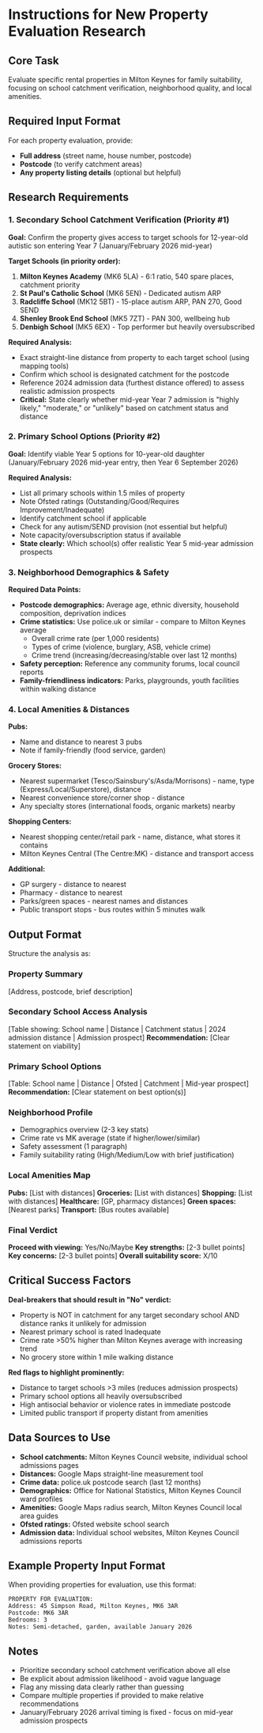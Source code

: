 # Instructions for New Property Evaluation Research

## Core Task
Evaluate specific rental properties in Milton Keynes for family suitability, focusing on school catchment verification, neighborhood quality, and local amenities.

## Required Input Format
For each property evaluation, provide:
- **Full address** (street name, house number, postcode)
- **Postcode** (to verify catchment areas)
- **Any property listing details** (optional but helpful)

## Research Requirements

### 1. Secondary School Catchment Verification (Priority #1)
**Goal:** Confirm the property gives access to target schools for 12-year-old autistic son entering Year 7 (January/February 2026 mid-year)

**Target Schools (in priority order):**
1. **Milton Keynes Academy** (MK6 5LA) - 6:1 ratio, 540 spare places, catchment priority
2. **St Paul's Catholic School** (MK6 5EN) - Dedicated autism ARP
3. **Radcliffe School** (MK12 5BT) - 15-place autism ARP, PAN 270, Good SEND
4. **Shenley Brook End School** (MK5 7ZT) - PAN 300, wellbeing hub
5. **Denbigh School** (MK5 6EX) - Top performer but heavily oversubscribed

**Required Analysis:**
- Exact straight-line distance from property to each target school (using mapping tools)
- Confirm which school is designated catchment for the postcode
- Reference 2024 admission data (furthest distance offered) to assess realistic admission prospects
- **Critical:** State clearly whether mid-year Year 7 admission is "highly likely," "moderate," or "unlikely" based on catchment status and distance

### 2. Primary School Options (Priority #2)
**Goal:** Identify viable Year 5 options for 10-year-old daughter (January/February 2026 mid-year entry, then Year 6 September 2026)

**Required Analysis:**
- List all primary schools within 1.5 miles of property
- Note Ofsted ratings (Outstanding/Good/Requires Improvement/Inadequate)
- Identify catchment school if applicable
- Check for any autism/SEND provision (not essential but helpful)
- Note capacity/oversubscription status if available
- **State clearly:** Which school(s) offer realistic Year 5 mid-year admission prospects

### 3. Neighborhood Demographics & Safety
**Required Data Points:**
- **Postcode demographics:** Average age, ethnic diversity, household composition, deprivation indices
- **Crime statistics:** Use police.uk or similar - compare to Milton Keynes average
  - Overall crime rate (per 1,000 residents)
  - Types of crime (violence, burglary, ASB, vehicle crime)
  - Crime trend (increasing/decreasing/stable over last 12 months)
- **Safety perception:** Reference any community forums, local council reports
- **Family-friendliness indicators:** Parks, playgrounds, youth facilities within walking distance

### 4. Local Amenities & Distances

**Pubs:**
- Name and distance to nearest 3 pubs
- Note if family-friendly (food service, garden)

**Grocery Stores:**
- Nearest supermarket (Tesco/Sainsbury's/Asda/Morrisons) - name, type (Express/Local/Superstore), distance
- Nearest convenience store/corner shop - distance
- Any specialty stores (international foods, organic markets) nearby

**Shopping Centers:**
- Nearest shopping center/retail park - name, distance, what stores it contains
- Milton Keynes Central (The Centre:MK) - distance and transport access

**Additional:**
- GP surgery - distance to nearest
- Pharmacy - distance to nearest
- Parks/green spaces - nearest names and distances
- Public transport stops - bus routes within 5 minutes walk

## Output Format

Structure the analysis as:

### Property Summary
[Address, postcode, brief description]

### Secondary School Access Analysis
[Table showing: School name | Distance | Catchment status | 2024 admission distance | Admission prospect]
**Recommendation:** [Clear statement on viability]

### Primary School Options
[Table: School name | Distance | Ofsted | Catchment | Mid-year prospect]
**Recommendation:** [Clear statement on best option(s)]

### Neighborhood Profile
- Demographics overview (2-3 key stats)
- Crime rate vs MK average (state if higher/lower/similar)
- Safety assessment (1 paragraph)
- Family suitability rating (High/Medium/Low with brief justification)

### Local Amenities Map
**Pubs:** [List with distances]
**Groceries:** [List with distances]
**Shopping:** [List with distances]
**Healthcare:** [GP, pharmacy distances]
**Green spaces:** [Nearest parks]
**Transport:** [Bus routes available]

### Final Verdict
**Proceed with viewing:** Yes/No/Maybe
**Key strengths:** [2-3 bullet points]
**Key concerns:** [2-3 bullet points]
**Overall suitability score:** X/10

## Critical Success Factors

**Deal-breakers that should result in "No" verdict:**
- Property is NOT in catchment for any target secondary school AND distance ranks it unlikely for admission
- Nearest primary school is rated Inadequate
- Crime rate >50% higher than Milton Keynes average with increasing trend
- No grocery store within 1 mile walking distance

**Red flags to highlight prominently:**
- Distance to target schools >3 miles (reduces admission prospects)
- Primary school options all heavily oversubscribed
- High antisocial behavior or violence rates in immediate postcode
- Limited public transport if property distant from amenities

## Data Sources to Use

- **School catchments:** Milton Keynes Council website, individual school admissions pages
- **Distances:** Google Maps straight-line measurement tool
- **Crime data:** police.uk postcode search (last 12 months)
- **Demographics:** Office for National Statistics, Milton Keynes Council ward profiles
- **Amenities:** Google Maps radius search, Milton Keynes Council local area guides
- **Ofsted ratings:** Ofsted website school search
- **Admission data:** Individual school websites, Milton Keynes Council admissions reports

## Example Property Input Format

When providing properties for evaluation, use this format:

```
PROPERTY FOR EVALUATION:
Address: 45 Simpson Road, Milton Keynes, MK6 3AR
Postcode: MK6 3AR
Bedrooms: 3
Notes: Semi-detached, garden, available January 2026
```

## Notes
- Prioritize secondary school catchment verification above all else
- Be explicit about admission likelihood - avoid vague language
- Flag any missing data clearly rather than guessing
- Compare multiple properties if provided to make relative recommendations
- January/February 2026 arrival timing is fixed - focus on mid-year admission prospects